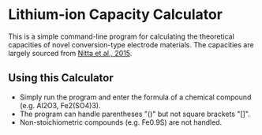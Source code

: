 # Lithium-ion Capacity Calculator

This is a simple command-line program for calculating the theoretical capacities of novel conversion-type electrode materials. The capacities are largely sourced from [Nitta et al., 2015](https://doi.org/10.1016/j.mattod.2014.10.040).

## Using this Calculator

- Simply run the program and enter the formula of a chemical compound (e.g. Al2O3, Fe2(SO4)3).
- The program can handle parentheses "()" but not square brackets "[]".
- Non-stoichiometric compounds (e.g. Fe0.9S) are not handled. 

